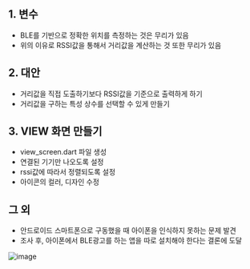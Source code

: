 ## 1. 변수
  - BLE를 기반으로 정확한 위치를 측정하는 것은 무리가 있음
  - 위의 이유로 RSSI값을 통해서 거리값을 계산하는 것 또한 무리가 있음

## 2. 대안
  - 거리값을 직접 도출하기보다 RSSI값을 기준으로 출력하게 하기
  - 거리값을 구하는 특성 상수를 선택할 수 있게 만들기

## 3. VIEW 화면 만들기
  - view_screen.dart 파일 생성
  - 연결된 기기만 나오도록 설정
  - rssi값에 따라서 정렬되도록 설정
  - 아이콘의 컬러, 디자인 수정


## 그 외
  - 안드로이드 스마트폰으로 구동했을 때 아이폰을 인식하지 못하는 문제 발견
  - 조사 후, 아이폰에서 BLE광고를 하는 앱을 따로 설치해야 한다는 결론에 도달

![image](https://github.com/user-attachments/assets/8109bddd-92ff-4bd3-94e7-58cfeb0d6a2b)
